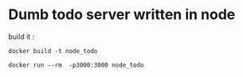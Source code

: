 # Dumb todo server written in node 


build it : 

```
docker build -t node_todo

docker run --rm  -p3000:3000 node_todo

```
